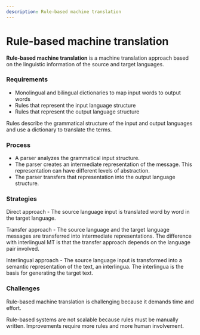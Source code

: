 ```yaml
---
description: Rule-based machine translation
---
```


# Rule-based machine translation

**Rule-based machine translation** is a machine translation approach based on the linguistic information of the source and target languages.

### Requirements

- Monolingual and bilingual dictionaries to map input words to output words
- Rules that represent the input language structure
- Rules that represent the output language structure

Rules describe the grammatical structure of the input and output languages and use a dictionary to translate the terms.

### Process

- A parser analyzes the grammatical input structure.
- The parser creates an intermediate representation of the message. This representation can have different levels of abstraction.
- The parser transfers that representation into the output language structure.

### Strategies

Direct approach - The source language input is translated word by word in the target language.

Transfer approach - The source language and the target language messages are transferred into intermediate representations. The difference with interlingual MT is that the
transfer approach depends on the language pair involved.

Interlingual approach - The source language input is transformed into a semantic representation of the text, an interlingua. The interlingua is the basis for generating the target text.

### Challenges

Rule-based machine translation is challenging because it demands time and effort.

Rule-based systems are not scalable because rules must be manually written. Improvements require more rules and more human involvement.
